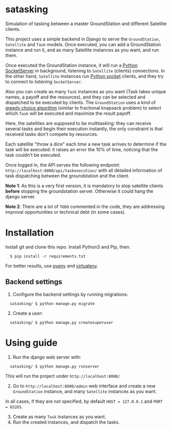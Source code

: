 # satasking
Simulation of tasking between a master GroundStation and different Satellite clients.

This project uses a simple backend in Django to serve the `GroundStation`, `Satellite` and `Task` models. Once executed, you can add a GroundStation instance and run it, and as many Satellite instances as you want, and run them.

Once executed the GroundStation instance, it will run a [Python SocketServer](https://docs.python.org/3/library/socketserver.html#server-objects) in background, listening to `Satellite` (clients) connections. In the other hand, `Satellite` instances run [Python socket](https://docs.python.org/3/library/socket.html#socket-objects) clients, and they try to connect to listening `SocketServer`.

Also you can create as many `Task` instances as you want (Task takes unique names, a payoff and the resources), and they can be selected and dispatched to be executed by clients. The `GroundStation` uses a kind of [greedy choice algorithm](https://en.wikipedia.org/wiki/Continuous_knapsack_problem) (similar to fractional knapsack problem) to select which `Task` will be executed and maximize the result payoff.

Here, the satellites are supposed to be multitasking: they can receive several tasks and begin their execution instantly, the only constraint is that received tasks don't compete by resources.

Each satellite "throw a dice" each time a new task arrives to determine if the task will be executed: it raises an error the 10% of time, noticing that the task couldn't be executed.

Once logged in, the API serves the following endpoint: `http://localhost:8000/api/taskexecution/` with all detailed information of task dispatching between the groundstation and the client.

**Note 1**: As this is a very first version, it is mandatory to stop satellite clients **before** stopping the groundstation server. Otherwise it could hang the django server.

**Note 2**: There are a lot of `TODO` commented in the code, they are addressing improval opportunities or technical debt (in some cases).

# Installation

Install git and clone this repo. Install Python3 and Pip, then:
```
  $ pip install -r requirements.txt
```

For better results, use [pyenv](https://github.com/pyenv/pyenv) and [virtualenv](https://github.com/pyenv/pyenv-virtualenv).

## Backend settings

1. Configure the backend settings by running migrations:

```
  satasking/ $ python manage.py migrate
```

2. Create a user:

```
  satasking/ $ python manage.py createsuperuser
```

# Using guide

1. Run the django web server with:

```
  satasking/ $ python manage.py runserver
```

This will run the project under `http://localhost:8000/`

2. Go to `http://localhost:8000/admin` web interface and create a new `GroundStation` instance, and many `Satellite` instances as you want.
 
In all cases, if they are not specified, by default `HOST = 127.0.0.1` and `PORT = 65265`.

3. Create as many `Task` instances as you want.
4. Run the created instances, and dispatch the tasks.
